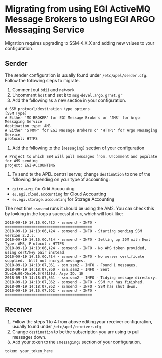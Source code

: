 # Migrating from using EGI ActiveMQ Message Brokers to using EGI ARGO Messaging Service

Migration requires upgrading to SSM-X.X.X and adding new values to your configuration.

## Sender

The sender configuration is usually found under `/etc/apel/sender.cfg`. Follow the following steps to migrate.

1. Comment out `bdii` and `network`
1. Uncomment `host` and set it to `msg-devel.argo.grnet.gr`
1. Add the following as a new section in your configuration.
```
# SSM protocol/destination type options
[SSM Type]
# Either 'MQ-BROKER' for EGI Message Brokers or 'AMS' for Argo Messaging Service
destination type: AMS
# Either 'STOMP' for EGI Message Brokers or 'HTTPS' for Argo Messaging Service
protocol: HTTPS
```
1. Add the following to the `[messaging]` section of your configuration
```
# Project to which SSM will pull messages from. Uncomment and populate for AMS sending
project: EGI-ACCOUNTING
```
1. To send to the APEL central server, change `destination` to one of the following depending on your type of accounting:
  * `gLite-APEL` for Grid Accounting
  * `eu.egi.cloud.accounting` for Cloud Accounting
  * `eu.egi.storage.accounting` for Storage Accounting

The next time `ssmsend` runs it should be using the AMS. You can check this by looking in the logs a successful run, which will look like:

```
2018-09-19 14:18:06,423 - ssmsend - INFO - ========================================
2018-09-19 14:18:06,424 - ssmsend - INFO - Starting sending SSM version 2.2.1.
2018-09-19 14:18:06,424 - ssmsend - INFO - Setting up SSM with Dest Type: AMS, Protocol : HTTPS
2018-09-19 14:18:06,424 - ssmsend - INFO - No AMS token provided, using cert/key pair instead.
2018-09-19 14:18:06,424 - ssmsend - INFO - No server certificate supplied.  Will not encrypt messages.
2018-09-19 14:18:07,061 - ssm.ssm2 - INFO - Found 1 messages.
2018-09-19 14:18:07,860 - ssm.ssm2 - INFO - Sent 5ba24c88/5ba24c8f0f129d, Argo ID: 18
2018-09-19 14:18:07,861 - ssm.ssm2 - INFO - Tidying message directory.
2018-09-19 14:18:07,862 - ssmsend - INFO - SSM run has finished.
2018-09-19 14:18:07,862 - ssmsend - INFO - SSM has shut down.
2018-09-19 14:18:07,862 - ssmsend - INFO - ========================================
```

## Receiver

1. Follow the steps 1 to 4 from above editing your receiver configuration, usually found under `/etc/apel/receiver.cfg`
1. Change `destination` to be the subscription you are using to pull messages down.
1. Add your token to the `[messaging]` section of your configuration.
```
token: your_token_here
```

